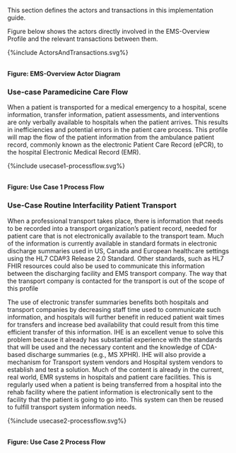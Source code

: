 
This section defines the actors and transactions in this implementation guide.

Figure below shows the actors directly
involved in the EMS-Overview 
Profile and the relevant transactions between them.

<div>
{%include ActorsAndTransactions.svg%}
</div>
<br clear="all">

**Figure: EMS-Overview Actor Diagram**

### Use-case Paramedicine Care Flow

When a patient is transported for a medical emergency to a hospital, scene information, transfer 
information, patient assessments, and interventions are only verbally available to hospitals when 
the patient arrives. This results in inefficiencies and potential errors in the patient care process. 
This profile will map the flow of the patient information from the ambulance patient record, 
commonly known as the electronic Patient Care Record (ePCR), to the hospital Electronic 
Medical Record (EMR). 

<div>
{%include usecase1-processflow.svg%}
</div>
<br clear="all">

**Figure: Use Case 1 Process Flow**

### Use-Case Routine Interfacility Patient Transport

When a professional transport takes place, there is information that needs to be recorded into a 
transport organization’s patient record, needed for patient care that is not electronically available 
to the transport team. Much of the information is currently available in standard formats in 
electronic discharge summaries used in US, Canada and European healthcare settings using the 
HL7 CDA®3 Release 2.0 Standard. Other standards, such as HL7 FHIR resources could also be 
used to communicate this information between the discharging facility and EMS transport 
company. The way that the transport company is contacted for the transport is out of the scope of 
this profile

The use of electronic transfer summaries benefits both hospitals and transport companies by 
decreasing staff time used to communicate such information, and hospitals will further benefit in 
reduced patient wait times for transfers and increase bed availability that could result from this 
time efficient transfer of this information. IHE is an excellent venue to solve this problem 
because it already has substantial experience with the standards that will be used and the 
necessary content and the knowledge of CDA-based discharge summaries (e.g., MS XPHR). IHE 
will also provide a mechanism for Transport system vendors and Hospital system vendors to 
establish and test a solution. Much of the content is already in the current, real world, EMR 
systems in hospitals and patient care facilities. This is regularly used when a patient is being 
transferred from a hospital into the rehab facility where the patient information is electronically 
sent to the facility that the patient is going to go into. This system can then be reused to fulfill 
transport system information needs. 

<div>
{%include usecase2-processflow.svg%}
</div>
<br clear="all">

**Figure: Use Case 2 Process Flow**